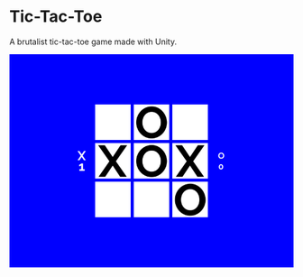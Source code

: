 # Tic-Tac-Toe
A brutalist tic-tac-toe game made with Unity.

![Tic-Tac-Toe screenshot](./Tic-Tac-Toe.png?raw=true "Tic-Tac-Toe screenshot")
